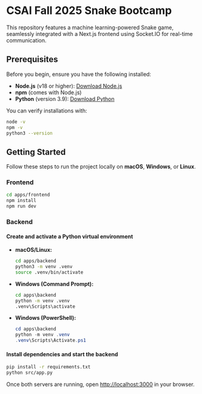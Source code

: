 # CSAI Fall 2025 Snake Bootcamp

This repository features a machine learning-powered Snake game, seamlessly integrated with a Next.js frontend using Socket.IO for real-time communication.

## Prerequisites

Before you begin, ensure you have the following installed:

- **Node.js** (v18 or higher): [Download Node.js](https://nodejs.org/)
- **npm** (comes with Node.js)
- **Python** (version 3.9): [Download Python](https://www.python.org/downloads/release/python-390/)

You can verify installations with:

```bash
node -v
npm -v
python3 --version
```

## Getting Started

Follow these steps to run the project locally on **macOS**, **Windows**, or **Linux**.

### Frontend

```bash
cd apps/frontend
npm install
npm run dev
```

### Backend

#### Create and activate a Python virtual environment

- **macOS/Linux:**

  ```bash
  cd apps/backend
  python3 -m venv .venv
  source .venv/bin/activate
  ```

- **Windows (Command Prompt):**

  ```cmd
  cd apps\backend
  python -m venv .venv
  .venv\Scripts\activate
  ```

- **Windows (PowerShell):**

  ```powershell
  cd apps\backend
  python -m venv .venv
  .venv\Scripts\Activate.ps1
  ```

#### Install dependencies and start the backend

```bash
pip install -r requirements.txt
python src/app.py
```

Once both servers are running, open [http://localhost:3000](http://localhost:3000) in your browser.

